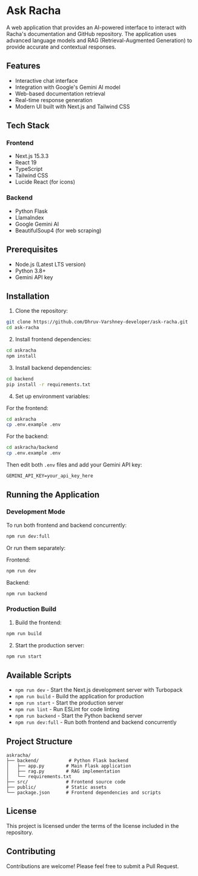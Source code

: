 # Ask Racha

A web application that provides an AI-powered interface to interact with Racha's documentation and GitHub repository. The application uses advanced language models and RAG (Retrieval-Augmented Generation) to provide accurate and contextual responses.

## Features

- Interactive chat interface
- Integration with Google's Gemini AI model
- Web-based documentation retrieval
- Real-time response generation
- Modern UI built with Next.js and Tailwind CSS

## Tech Stack

### Frontend
- Next.js 15.3.3
- React 19
- TypeScript
- Tailwind CSS
- Lucide React (for icons)

### Backend
- Python Flask
- LlamaIndex
- Google Gemini AI
- BeautifulSoup4 (for web scraping)

## Prerequisites

- Node.js (Latest LTS version)
- Python 3.8+
- Gemini API key

## Installation

1. Clone the repository:
```bash
git clone https://github.com/Dhruv-Varshney-developer/ask-racha.git
cd ask-racha
```

2. Install frontend dependencies:
```bash
cd askracha
npm install
```

3. Install backend dependencies:
```bash
cd backend
pip install -r requirements.txt
```

4. Set up environment variables:

For the frontend:
```bash
cd askracha
cp .env.example .env
```

For the backend:
```bash
cd askracha/backend
cp .env.example .env
```

Then edit both `.env` files and add your Gemini API key:
```
GEMINI_API_KEY=your_api_key_here
```

## Running the Application

### Development Mode

To run both frontend and backend concurrently:
```bash
npm run dev:full
```

Or run them separately:

Frontend:
```bash
npm run dev
```

Backend:
```bash
npm run backend
```

### Production Build

1. Build the frontend:
```bash
npm run build
```

2. Start the production server:
```bash
npm run start
```

## Available Scripts

- `npm run dev` - Start the Next.js development server with Turbopack
- `npm run build` - Build the application for production
- `npm run start` - Start the production server
- `npm run lint` - Run ESLint for code linting
- `npm run backend` - Start the Python backend server
- `npm run dev:full` - Run both frontend and backend concurrently

## Project Structure

```
askracha/
├── backend/           # Python Flask backend
│   ├── app.py        # Main Flask application
│   ├── rag.py        # RAG implementation
│   └── requirements.txt
├── src/              # Frontend source code
├── public/           # Static assets
└── package.json      # Frontend dependencies and scripts
```

## License

This project is licensed under the terms of the license included in the repository.

## Contributing

Contributions are welcome! Please feel free to submit a Pull Request.
